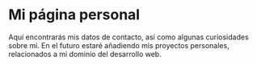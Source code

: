 # Mi página personal

Aquí encontrarás mis datos de contacto, así como algunas curiosidades sobre mi. En el futuro estaré añadiendo mis proyectos personales, relacionados a mi dominio del desarrollo web.
